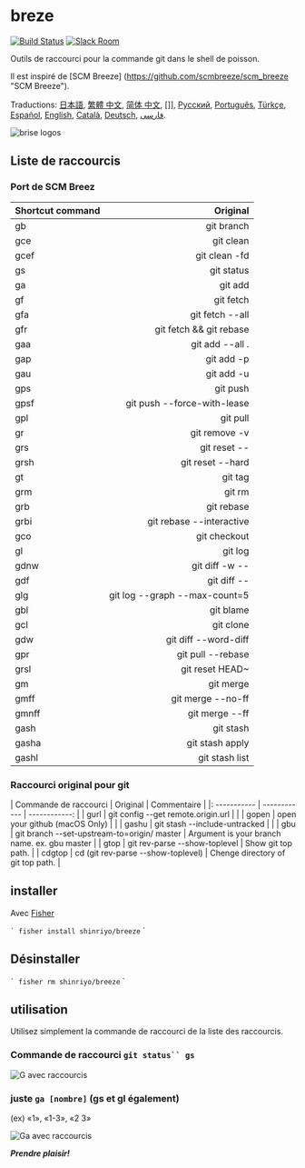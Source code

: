 [日本語]: README.jp.md
[繁體 中文]: README.zh-tw.md
[简体 中文]: README.zh-cn.md
[한국어]: README.ko.md
[Русский]: README.ru.md
[Português]: README.pt.md
[Türkçe]: README.tr.md
[Español]: README.es.md
[English]: README.fr.md
[Català]: README.ca.md
[Deutsch]: README.du.md
[فارسی]: README.fa.md

# breze

[![Build Status][travis-badge]][travis-link]
[![Slack Room][slack-badge]][slack-link]

Outils de raccourci pour la commande git dans le shell de poisson.

Il est inspiré de [SCM Breeze] (https://github.com/scmbreeze/scm_breeze "SCM Breeze").

Traductions: [日本語], [繁體 中文], [简体 中文], []], [Русский], [Português], [Türkçe], [Español], [English], [Català], [Deutsch], [ فارسی].

<div class = "centré">
<img src = "http://i.imgur.com/MEKxPSD.png" alt = "brise logos" />
</ div>

## Liste de raccourcis

### Port de SCM Breez

| Shortcut command | Original | 
|:-----------|------------:|
| gb | git branch |
| gce | git clean |
| gcef | git clean -fd |
| gs | git status |
| ga | git add |
| gf | git fetch |
| gfa | git fetch --all |
| gfr | git fetch && git rebase |
| gaa | git add --all . |
| gap | git add -p |
| gau | git add -u |
| gps | git push |
| gpsf | git push --force-with-lease |
| gpl | git pull |
| gr | git remove -v |
| grs | git reset -- |
| grsh | git reset --hard |
| gt | git tag |
| grm | git rm |
| grb | git rebase |
| grbi | git rebase --interactive |
| gco | git checkout |
| gl | git log |
| gdnw | git diff -w -- |
| gdf | git diff -- |
| glg | git log --graph --max-count=5 |
| gbl | git blame |
| gcl | git clone |
| gdw | git diff --word-diff |
| gpr | git pull --rebase |
| grsl | git reset HEAD~ |
| gm | git merge |
| gmff | git merge --no-ff |
| gmnff | git merge --ff |
| gash | git stash |
| gasha | git stash apply |
| gashl | git stash list |

### Raccourci original pour git

| Commande de raccourci | Original | Commentaire |
|: ----------- | ------------ | ------------: |
| gurl | git config --get remote.origin.url | |
| gopen | open your github (macOS Only) | |
| gashu | git stash --include-untracked | |
| gbu | git branch --set-upstream-to=origin/<branch> master | Argument is your branch name. ex. gbu master |
| gtop | git rev-parse --show-toplevel | Show git top path. |
| cdgtop | cd (git rev-parse --show-toplevel) | Chenge directory of git top path. |

## installer

Avec [Fisher](https://github.com/jorgebucaran/fisher)

`` `
fisher install shinriyo/breeze
`` `

## Désinstaller

`` `
fisher rm shinriyo/breeze
`` `

## utilisation

Utilisez simplement la commande de raccourci de la liste des raccourcis.

### Commande de raccourci `git status`` gs`

<div class = "centré">
<img src = "http://i.imgur.com/F3NHal3.png" alt = "G avec raccourcis" />
</ div>

### juste `ga [nombre]` (gs et gl également)

(ex) «1», «1-3», «2 3»

<div class = "centré">
<img src = "http://i.imgur.com/RpspQI2.png" alt = "Ga avec raccourcis" />
</ div>

[travis-link]: https://travis-ci.org/shinriyo/breeze
[travis-badge]: https://img.shields.io/travis/shinriyo/breeze.svg
[slack-link]: https://fisherman-wharf.herokuapp.com
[slack-badge]: https://fisherman-wharf.herokuapp.com/badge.svg
[pêcheur]: https://github.com/fisherman/fisherman

***Prendre plaisir!***
